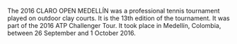 The 2016 CLARO OPEN MEDELLÍN was a professional tennis tournament played on outdoor clay courts. It is the 13th edition of the tournament. It was part of the 2016 ATP Challenger Tour. It took place in Medellín, Colombia, between 26 September and 1 October 2016.
